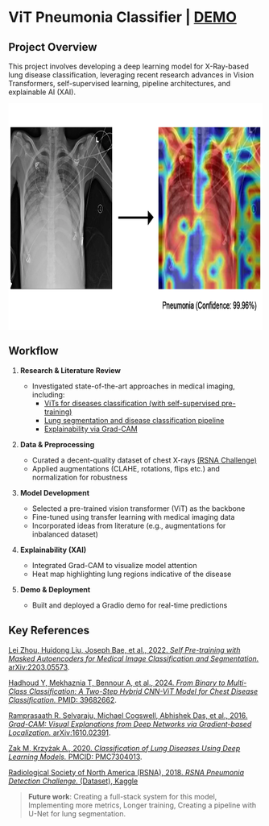 # ViT Pneumonia Classifier | [DEMO](https://huggingface.co/spaces/TarikKarol/pneumonia_vit_classifier?logs=build)


## Project Overview

This project involves developing a deep learning model for X-Ray-based lung disease classification, leveraging recent research advances in Vision Transformers, self-supervised learning, pipeline architectures, and explainable AI (XAI).

<img src="visualisation.png" alt="Model Visualization" width="800" height="450" style="display: block; margin: 0 auto;"> 


## Workflow

1. **Research & Literature Review**
   - Investigated state-of-the-art approaches in medical imaging, including:
     - [ViTs for diseases classification (with self-supervised pre-training)](https://arxiv.org/abs/2203.05573)
     - [Lung segmentation and disease classification pipeline](https://www.ncbi.nlm.nih.gov/pmc/articles/PMC7304013/)
     - [Explainability via Grad-CAM](https://arxiv.org/abs/1610.02391)

2. **Data & Preprocessing**
   - Curated a decent-quality dataset of chest X-rays [(RSNA Challenge)](https://www.kaggle.com/competitions/rsna-pneumonia-detection-challenge/data)
   - Applied augmentations (CLAHE, rotations, flips etc.) and normalization for robustness

3. **Model Development**
   - Selected a pre-trained vision transformer (ViT) as the backbone
   - Fine-tuned using transfer learning with medical imaging data
   - Incorporated ideas from literature (e.g., augmentations for inbalanced dataset)

4. **Explainability (XAI)**
   - Integrated Grad-CAM to visualize model attention
   - Heat map highlighting lung regions indicative of the disease

5. **Demo & Deployment**
   - Built and deployed a Gradio demo for real-time predictions


## Key References  

[Lei Zhou, Huidong Liu, Joseph Bae, et al., 2022. *Self Pre-training with Masked Autoencoders for Medical Image Classification and Segmentation.* arXiv:2203.05573](https://arxiv.org/abs/2203.05573).  

[Hadhoud Y, Mekhaznia T, Bennour A, et al., 2024. *From Binary to Multi-Class Classification: A Two-Step Hybrid CNN-ViT Model for Chest Disease Classification.* PMID: 39682662](https://pubmed.ncbi.nlm.nih.gov/39682662/).  

[Ramprasaath R. Selvaraju, Michael Cogswell, Abhishek Das, et al., 2016. *Grad-CAM: Visual Explanations from Deep Networks via Gradient-based Localization.* arXiv:1610.02391](https://arxiv.org/abs/1610.02391).  

[Zak M, Krzyżak A., 2020. *Classification of Lung Diseases Using Deep Learning Models.* PMCID: PMC7304013](https://www.ncbi.nlm.nih.gov/pmc/articles/PMC7304013/). 

[Radiological Society of North America (RSNA), 2018. *RSNA Pneumonia Detection Challenge.* (Dataset), Kaggle](https://www.kaggle.com/competitions/rsna-pneumonia-detection-challenge/data)

> **Future work**: Creating a full-stack system for this model, Implementing more metrics, Longer training, Creating a pipeline with U-Net for lung segmentation.

